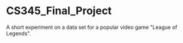 # CS345_Final_Project
A short experiment on a data set for a popular video game "League of Legends". 
